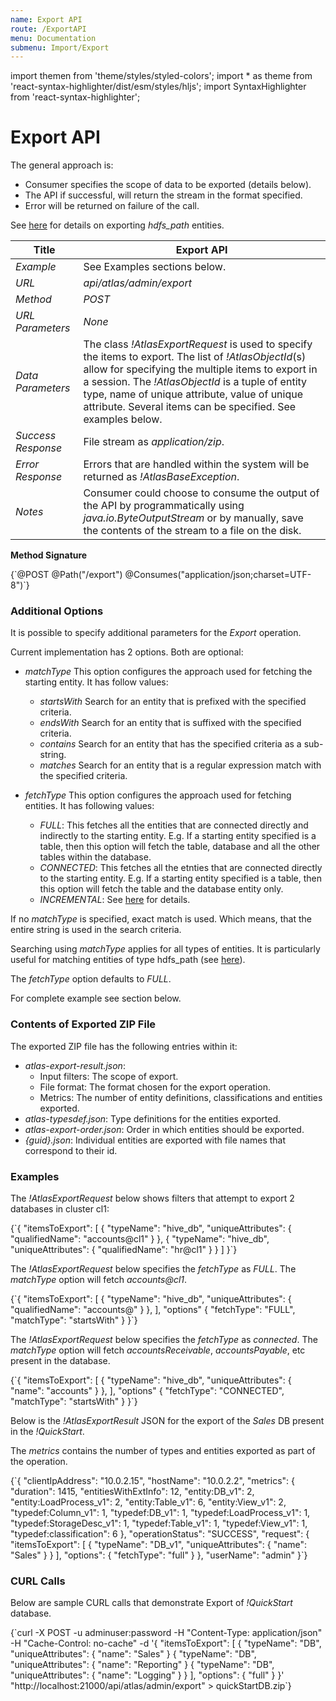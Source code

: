 ```yaml
---
name: Export API
route: /ExportAPI
menu: Documentation
submenu: Import/Export
---
```


import  themen  from 'theme/styles/styled-colors';
import  * as theme  from 'react-syntax-highlighter/dist/esm/styles/hljs';
import SyntaxHighlighter from 'react-syntax-highlighter';

# Export API
The general approach is:
   * Consumer specifies the scope of data to be exported (details below).
   * The API if successful, will return the stream in the format specified.
   * Error will be returned on failure of the call.

See [here](#/ExportHDFSAPI) for details on exporting *hdfs_path* entities.

|**Title**|**Export API**|
| ------------ | ------------ |
| _Example_ | See Examples sections below. |
| _URL_ |_api/atlas/admin/export_ |
| _Method_ |_POST_ |
| _URL Parameters_ |_None_ |
| _Data Parameters_| The class _!AtlasExportRequest_ is used to specify the items to export. The list of _!AtlasObjectId_(s) allow for specifying the multiple items to export in a session. The _!AtlasObjectId_ is a tuple of entity type, name of unique attribute, value of unique attribute. Several items can be specified. See examples below.|
| _Success Response_|File stream as _application/zip_.|
|_Error Response_|Errors that are handled within the system will be returned as _!AtlasBaseException_. |
| _Notes_ | Consumer could choose to consume the output of the API by programmatically using _java.io.ByteOutputStream_ or by manually, save the contents of the stream to a file on the disk.|

__Method Signature__

<SyntaxHighlighter wrapLines={true} language="shell" style={theme.dark}>
{`@POST
@Path("/export")
@Consumes("application/json;charset=UTF-8")`}
</SyntaxHighlighter>

### Additional Options
It is possible to specify additional parameters for the _Export_ operation.

Current implementation has 2 options. Both are optional:
   * _matchType_ This option configures the approach used for fetching the starting entity. It has follow values:
      * _startsWith_ Search for an entity that is prefixed with the specified criteria.
      * _endsWith_ Search for an entity that is suffixed with the specified criteria.
      * _contains_ Search for an entity that has the specified criteria as a sub-string.
      * _matches_ Search for an entity that is a regular expression match with the specified criteria.

   * _fetchType_ This option configures the approach used for fetching entities. It has following values:
      * _FULL_: This fetches all the entities that are connected directly and indirectly to the starting entity. E.g. If a starting entity specified is a table, then this option will fetch the table, database and all the other tables within the database.
      * _CONNECTED_: This fetches all the etnties that are connected directly to the starting entity. E.g. If a starting entity specified is a table, then this option will fetch the table and the database entity only.
      * _INCREMENTAL_: See [here](#/IncrementalExport) for details.

If no _matchType_ is specified, exact match is used. Which means, that the entire string is used in the search criteria.

Searching using _matchType_ applies for all types of entities. It is particularly useful for matching entities of type hdfs_path (see [here](#/ExportHDFSAPI)).

The _fetchType_ option defaults to _FULL_.

For complete example see section below.

### Contents of Exported ZIP File

The exported ZIP file has the following entries within it:
   * _atlas-export-result.json_:
      * Input filters: The scope of export.
      * File format: The format chosen for the export operation.
      * Metrics: The number of entity definitions, classifications and entities exported.
   * _atlas-typesdef.json_: Type definitions for the entities exported.
   * _atlas-export-order.json_: Order in which entities should be exported.
   * _{guid}.json_: Individual entities are exported with file names that correspond to their id.

### Examples
The _!AtlasExportRequest_ below shows filters that attempt to export 2 databases in cluster cl1:

<SyntaxHighlighter wrapLines={true} language="json" style={theme.dark}>
{`{
    "itemsToExport": [
       { "typeName": "hive_db", "uniqueAttributes": { "qualifiedName": "accounts@cl1" } },
       { "typeName": "hive_db", "uniqueAttributes": { "qualifiedName": "hr@cl1" } }
    ]
}`}
</SyntaxHighlighter>

The _!AtlasExportRequest_ below specifies the _fetchType_ as _FULL_. The _matchType_ option will fetch _accounts@cl1_.

<SyntaxHighlighter wrapLines={true} language="json" style={theme.dark}>
{`{
    "itemsToExport": [
       { "typeName": "hive_db", "uniqueAttributes": { "qualifiedName": "accounts@" } },
    ],
    "options" {
        "fetchType": "FULL",
        "matchType": "startsWith"
    }
}`}
</SyntaxHighlighter>

The _!AtlasExportRequest_ below specifies the _fetchType_ as _connected_. The _matchType_ option will fetch _accountsReceivable_, _accountsPayable_, etc present in the database.

<SyntaxHighlighter wrapLines={true} language="json" style={theme.dark}>
{`{
    "itemsToExport": [
       { "typeName": "hive_db", "uniqueAttributes": { "name": "accounts" } },
    ],
    "options" {
        "fetchType": "CONNECTED",
        "matchType": "startsWith"
    }
}`}
</SyntaxHighlighter>

Below is the _!AtlasExportResult_ JSON for the export of the _Sales_ DB present in the _!QuickStart_.

The _metrics_ contains the number of types and entities exported as part of the operation.

<SyntaxHighlighter wrapLines={true} language="json" style={theme.dark}>
{`{
    "clientIpAddress": "10.0.2.15",
    "hostName": "10.0.2.2",
    "metrics": {
        "duration": 1415,
        "entitiesWithExtInfo": 12,
        "entity:DB_v1": 2,
        "entity:LoadProcess_v1": 2,
        "entity:Table_v1": 6,
        "entity:View_v1": 2,
        "typedef:Column_v1": 1,
        "typedef:DB_v1": 1,
        "typedef:LoadProcess_v1": 1,
        "typedef:StorageDesc_v1": 1,
        "typedef:Table_v1": 1,
        "typedef:View_v1": 1,
        "typedef:classification": 6
    },
    "operationStatus": "SUCCESS",
    "request": {
        "itemsToExport": [
            {
                "typeName": "DB_v1",
                "uniqueAttributes": {
                    "name": "Sales"
                }
            }
        ],
        "options": {
            "fetchType": "full"
        }
    },
    "userName": "admin"
}`}
</SyntaxHighlighter>

### CURL Calls
Below are sample CURL calls that demonstrate Export of _!QuickStart_ database.

<SyntaxHighlighter wrapLines={true} language="shell" style={theme.dark}>
{`curl -X POST -u adminuser:password -H "Content-Type: application/json" -H "Cache-Control: no-cache" -d '{
    "itemsToExport": [
            { "typeName": "DB", "uniqueAttributes": { "name": "Sales" }
            { "typeName": "DB", "uniqueAttributes": { "name": "Reporting" }
            { "typeName": "DB", "uniqueAttributes": { "name": "Logging" }
        }
    ],
        "options": { "full" }
    }' "http://localhost:21000/api/atlas/admin/export" > quickStartDB.zip`}
</SyntaxHighlighter>
